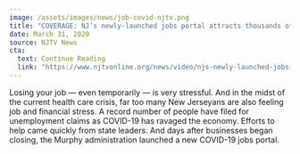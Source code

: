 ```yaml
---
image: /assets/images/news/job-covid-njtv.png
title: "COVERAGE: NJ’s newly-launched jobs portal attracts thousands of job hunters"
date: March 31, 2020
source: NJTV News
cta:
  text: Continue Reading
  link: "https://www.njtvonline.org/news/video/njs-newly-launched-jobs-portal-attracts-thousands-of-job-hunters/"
---
```


Losing your job — even temporarily — is very stressful. And in the midst of the current health care crisis, far too many New Jerseyans are also feeling job and financial stress. A record number of people have filed for unemployment claims as COVID-19 has ravaged the economy. Efforts to help came quickly from state leaders. And days after businesses began closing, the Murphy administration launched a new COVID-19 jobs portal.
